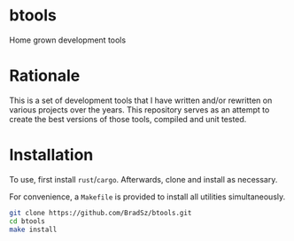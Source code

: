 # btools
Home grown development tools

# Rationale
This is a set of development tools that I have written and/or rewritten on various projects over the years.
This repository serves as an attempt to create the best versions of those tools, compiled and unit tested.

# Installation
To use, first install `rust`/`cargo`. Afterwards, clone and install as necessary.

For convenience, a `Makefile` is provided to install all utilities simultaneously.

```bash
git clone https://github.com/BradSz/btools.git
cd btools
make install
```
